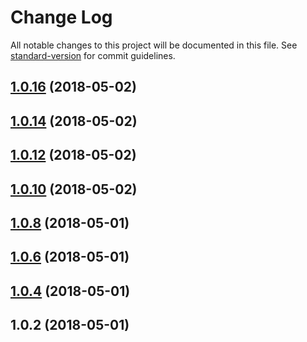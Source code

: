 # Change Log

All notable changes to this project will be documented in this file. See [standard-version](https://github.com/conventional-changelog/standard-version) for commit guidelines.

<a name="1.0.16"></a>
## [1.0.16](https://github.com/joemphilips/blockchain-driver/compare/v1.0.14...v1.0.16) (2018-05-02)



<a name="1.0.14"></a>
## [1.0.14](https://github.com/joemphilips/blockchain-driver/compare/v1.0.12...v1.0.14) (2018-05-02)



<a name="1.0.12"></a>
## [1.0.12](https://github.com/joemphilips/blockchain-driver/compare/v1.0.10...v1.0.12) (2018-05-02)



<a name="1.0.10"></a>
## [1.0.10](https://github.com/joemphilips/blockchain-driver/compare/v1.0.6...v1.0.10) (2018-05-02)



<a name="1.0.8"></a>
## [1.0.8](https://github.com/joemphilips/blockchain-driver/compare/v1.0.6...v1.0.8) (2018-05-01)



<a name="1.0.6"></a>
## [1.0.6](https://github.com/joemphilips/blockchain-driver/compare/v1.0.4...v1.0.6) (2018-05-01)



<a name="1.0.4"></a>
## [1.0.4](https://github.com/joemphilips/blockchain-driver/compare/v1.0.2...v1.0.4) (2018-05-01)



<a name="1.0.2"></a>
## 1.0.2 (2018-05-01)
